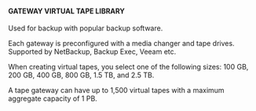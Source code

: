 #### GATEWAY VIRTUAL TAPE LIBRARY

Used for backup with popular backup software.

Each gateway is preconfigured with a media changer and tape drives. Supported by
NetBackup, Backup Exec, Veeam etc.

When creating virtual tapes, you select one of the following sizes: 100 GB, 200
GB, 400 GB, 800 GB, 1.5 TB, and 2.5 TB.

A tape gateway can have up to 1,500 virtual tapes with a maximum aggregate
capacity of 1 PB.

